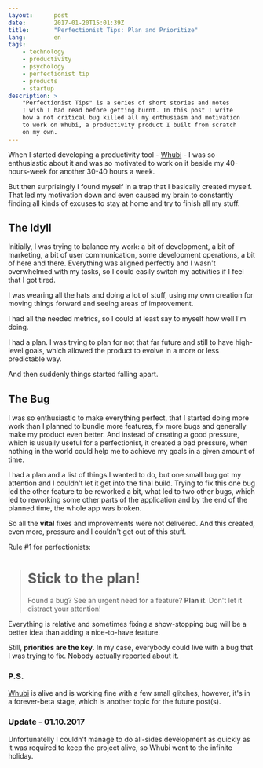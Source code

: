 ```yaml
---
layout:      post
date:        2017-01-20T15:01:39Z
title:       "Perfectionist Tips: Plan and Prioritize"
lang:        en
tags:
    - technology
    - productivity
    - psychology
    - perfectionist tip
    - products
    - startup
description: >
    "Perfectionist Tips" is a series of short stories and notes
    I wish I had read before getting burnt. In this post I write
    how a not critical bug killed all my enthusiasm and motivation
    to work on Whubi, a productivity product I built from scratch
    on my own.
---
```

When I started developing a productivity tool - [Whubi](https://whubi.com) - I was so enthusiastic about it and was so motivated to work on it beside my 40-hours-week for another 30-40 hours a week.

But then surprisingly I found myself in a trap that I basically created myself. That led my motivation down and even caused my brain to constantly finding all kinds of excuses to stay at home and try to finish all my stuff.

## The Idyll

Initially, I was trying to balance my work: a bit of development, a bit of marketing, a bit of user communication, some development operations, a bit of here and there. Everything was aligned perfectly and I wasn't overwhelmed with my tasks, so I could easily switch my activities if I feel that I got tired.

I was wearing all the hats and doing a lot of stuff, using my own creation for moving things forward and seeing areas of improvement.

I had all the needed metrics, so I could at least say to myself how well I'm doing.

I had a plan. I was trying to plan for not that far future and still to have high-level goals, which allowed the product to evolve in a more or less predictable way.

And then suddenly things started falling apart.

## The Bug

I was so enthusiastic to make everything perfect, that I started doing more work than I planned to bundle more features, fix more bugs and generally make my product even better. And instead of creating a good pressure, which is usually useful for a perfectionist, it created a bad pressure, when nothing in the world could help me to achieve my goals in a given amount of time.

I had a plan and a list of things I wanted to do, but one small bug got my attention and I couldn't let it get into the final build. Trying to fix this one bug led the other feature to be reworked a bit, what led to two other bugs, which led to reworking some other parts of the application and by the end of the planned time, the whole app was broken.

So all the **vital** fixes and improvements were not delivered. And this created, even more, pressure and I couldn't get out of this stuff.

Rule #1 for perfectionists:

> # Stick to the plan!
> Found a bug? See an urgent need for a feature? **Plan it**. Don't let it distract your attention!

Everything is relative and sometimes fixing a show-stopping bug will be a better idea than adding a nice-to-have feature.

Still, **priorities are the key**. In my case, everybody could live with a bug that I was trying to fix. Nobody actually reported about it.

### P.S.

[Whubi](https://whubi.com) is alive and is working fine with a few small glitches, however, it's in a forever-beta stage, which is another topic for the future post(s).

### Update - 01.10.2017

Unfortunatelly I couldn't manage to do all-sides development as quickly as it was required to keep the project alive, so Whubi went to the infinite holiday.
